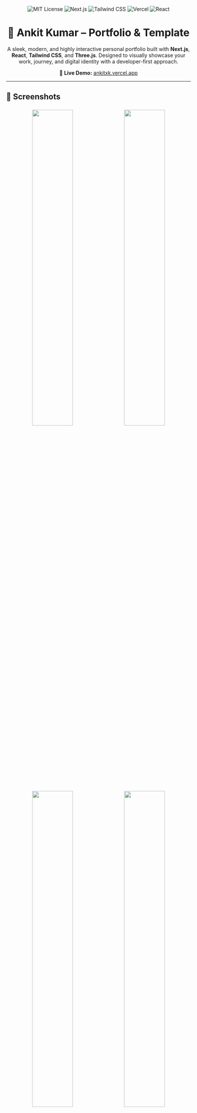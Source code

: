 
<p align="center">
  <img src="https://img.shields.io/badge/License-MIT-yellow.svg?style=for-the-badge" alt="MIT License" />
  <img src="https://img.shields.io/badge/Next.js-14-blue?style=for-the-badge&logo=next.js" alt="Next.js" />
  <img src="https://img.shields.io/badge/TailwindCSS-3.4-38B2AC?style=for-the-badge&logo=tailwindcss&logoColor=white" alt="Tailwind CSS" />
  <img src="https://img.shields.io/badge/Deployed-Vercel-black?style=for-the-badge&logo=vercel" alt="Vercel" />
  <img src="https://img.shields.io/badge/React-18-61DAFB?style=for-the-badge&logo=react&logoColor=black" alt="React" />
</p>
<h1 align="center">🚀 Ankit Kumar – Portfolio & Template</h1>

<p align="center">
  A sleek, modern, and highly interactive personal portfolio built with <strong>Next.js</strong>, <strong>React</strong>, <strong>Tailwind CSS</strong>, and <strong>Three.js</strong>. Designed to visually showcase your work, journey, and digital identity with a developer-first approach.
</p>

<p align="center">
  🔗 <strong>Live Demo:</strong> <a href="https://ankitxk.vercel.app" target="_blank">ankitxk.vercel.app</a>
</p>

---

## 📸 Screenshots

<p align="center">
  <img src="https://github.com/user-attachments/assets/14097c5c-11bb-45b4-a084-5a10d21f8d68" width="47%" style="margin: 1%;" />
  <img src="https://github.com/user-attachments/assets/49b8cc9c-f6d9-428a-813e-7c269c501be5" width="47%" style="margin: 1%;" />
</p>

<p align="center">
  <img src="https://github.com/user-attachments/assets/42c156aa-d948-4402-8544-398eb1f7b850" width="47%" style="margin: 1%;" />
  <img src="https://github.com/user-attachments/assets/0c94c41f-d522-4bd8-ad1f-d7244cb497f3" width="47%" style="margin: 1%;" />
</p>

<p align="center">
  <img src="https://github.com/user-attachments/assets/c046f1a6-92fa-4ffb-836f-66c64638c7a7" width="47%" style="margin: 1%;" />
</p>

---

## ✨ Features

- 🎯 Built with **Next.js 14** (App Router) & **React 18**
- 🚀 **Performance Optimized**: Blazing-fast load times thanks to Next.js font optimization, dynamic component loading, and asynchronous asset handling.
- 🎭 **Dual Dynamic Preloaders**: Two unique, randomly selected animations ("stroke-to-fill" and "shimmer") for a memorable first impression.
- 🎨 **3D Dynamic Background**: Immersive visuals powered by Three.js.
- 📱 **Fully Responsive**: A seamless experience on desktop, tablet, and mobile.
- 🌙 **Light/Dark Mode**: Easy-to-customize theme variables in CSS.
- 🧩 **Component-Based UI**: Built with ShadCN UI and Tailwind CSS.
- 📊 **Data-Driven Content**: Manage projects, skills, and journey easily in `src/data/`.
- 🔍 **SEO Optimized**: Includes proper meta tags for better search visibility.
- 🖱️ **Animated Cursor**: A custom cursor trail enhances interactivity.

---

## 🧰 Getting Started

### ⚙️ Prerequisites

Ensure you have the following installed:

- [Node.js](https://nodejs.org/en/) (v18 or newer)
- npm / yarn / pnpm

### 🔧 Installation Steps

```bash
# 1. Clone the repo
git clone https://github.com/ankitxrishav/My_portfolio.git

# 2. Enter project directory
cd My_portfolio

# 3. Install dependencies
npm install
```

# 4. Start development server
npm run dev
Open [http://localhost:9002](http://localhost:9002) in your browser to see the result.

## 🛠️ How to Customize

All personal data is centralized in the `src/data/` directory. This makes it easy to add your own content without digging through component files.

### 1. Personal Information

-   **Page Title & Meta Description**: Open `src/app/layout.tsx` and modify the `<title>` and `<meta name="description" ... />` tags.
-   **Profile Picture**: Replace `/public/images/ankit-kumar-profile.jpg` with your own photo. You can update the path in `src/components/about/about-content.tsx`.
-   **About Me Text**: Edit the text and details in `src/components/about/about-content.tsx`.

### 2. Projects (`src/data/projects.ts`)

To update the projects section:
-   Open `src/data/projects.ts`.
-   The `projectsData` array contains objects, where each object represents a project.
-   Add, remove, or edit objects in this array.
-   **Project Images**: Place your project images in the `/public/images/` directory and update the `imageUrl` property for each project.

Example of a project object:
```ts
{
  id: 'proj-1',
  name: 'My Awesome Project',
  description: 'A brief, engaging description of what this project does and the problems it solves.',
  technologies: ['React', 'TypeScript', 'TailwindCSS'],
  imageUrl: '/images/my-project-image.png',
  sourceCodeUrl: 'https://github.com/your-username/your-repo',
  liveDemoUrl: 'https://my-project-live.com', // Optional
  year: 2024,
}
```

### 3. Professional Journey (`src/data/timeline.ts`)

To update your career and education timeline:
-   Open `src/data/timeline.ts`.
-   Modify the `timelineData` array. Each object represents an event on your timeline.
-   You can change the `icon`, `type`, `date`, `title`, and `description`.

### 4. Skills (`src/data/skills.ts`)

To update your skills:
-   Open `src/data/skills.ts`.
-   Skills are grouped into categories in the `skillsData` array.
-   You can add or remove skills, change categories, and adjust icons (from `lucide-react`).
-   To make a skill stand out, set its `highlight` property to `true`.

### 5. Contact & Social Links

-   Open `src/components/contact/static-contact-info.tsx`.
-   Update the `href` attributes in the `<a>` tags for your email, LinkedIn, and GitHub profiles.

### 6. Theming & Styling

-   **Colors**: Open `src/app/globals.css`. You can change the HSL values for `--primary`, `--accent`, `--background`, etc., for both `:root` (light mode) and `.dark` (dark mode).
-   **Fonts**: Open `tailwind.config.ts`. You can change the `fontFamily` properties under `theme.extend` to use different fonts. Remember to also update the font import links in `src/app/layout.tsx`.

## 💻 Tech Stack

-   **Framework**: [Next.js](https://nextjs.org/)
-   **Styling**: [Tailwind CSS](https://tailwindcss.com/)
-   **UI Components**: [ShadCN UI](https://ui.shadcn.com/)
-   **Animation**: [GSAP](https://gsap.com/)
-   **3D Graphics**: [Three.js](https://threejs.org/)
-   **Icons**: [Lucide React](https://lucide.dev/)
-   **Language**: [TypeScript](https://www.typescriptlang.org/)

## 📜 License

This project is licensed under the <a href = "https://github.com/ankitxrishav/My_portfolio/blob/master/LICENSE">MIT License.</a> You are free to use, modify, and distribute it. 

---

⭐ If you find this template helpful, please give it a star on GitHub

<p align="center"><strong>Made with ❤️ by <a href="https://github.com/ankitxrishav" target="_blank">Ankit Kumar</a></strong></p>

